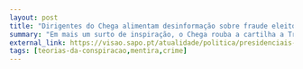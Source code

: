 ```yaml
---
layout: post
title: "Dirigentes do Chega alimentam desinformação sobre fraude eleitoral"
summary: "Em mais um surto de inspiração, o Chega rouba a cartilha a Trump e decide lançar uma ofensiva de teorias da conspiração sobre as eleições, questionando a sua legitimidade. Pedro dos Santos Frazão, Lucinda Ribeiro e Joaquim Chilrito foram alguns dos ilustres disseminadores desta teia de mentiras. A Comissão Nacional de Eleições já veio desmentir formalmente estas teorias, mas isso não impede o Chega e os seus seguidores de espalhar mentiras"
external_link: https://visao.sapo.pt/atualidade/politica/presidenciais-2021/2021-01-20-a-america-e-aqui-dirigentes-do-chega-alimentam-desinformacao-sobre-fraude-eleitoral/
tags: [teorias-da-conspiracao,mentira,crime]
---
```

